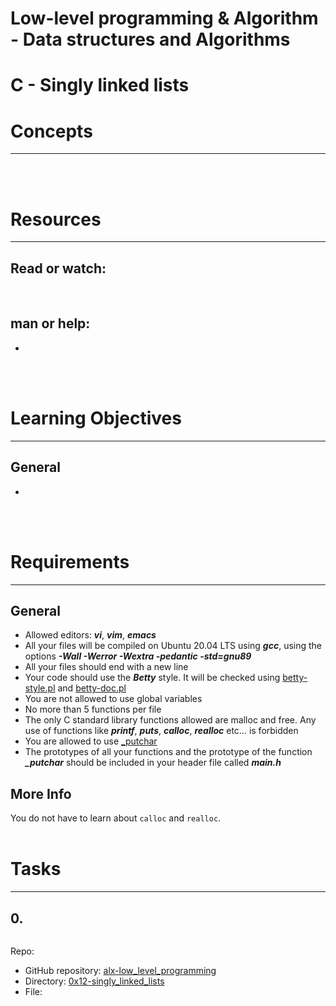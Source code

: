 # Low-level programming & Algorithm - Data structures and Algorithms
# C - Singly linked lists



# Concepts
--------------------------------------------------------------------------
[]()
<br /><br />



# Resources
--------------------------------------------------------------------------
## Read or watch:
[]() <br />

## man or help:
- 
<br /><br />



# Learning Objectives
--------------------------------------------------------------------------
## General
* 
<br /><br />



# Requirements
--------------------------------------------------------------------------
## General
* Allowed editors: ***vi***, ***vim***, ***emacs***
* All your files will be compiled on Ubuntu 20.04 LTS using ***gcc***, using the options ***-Wall -Werror -Wextra -pedantic -std=gnu89***
* All your files should end with a new line
* Your code should use the ***Betty*** style. It will be checked using [betty-style.pl](https://github.com/holbertonschool/Betty/blob/master/betty-style.pl) and [betty-doc.pl](https://github.com/holbertonschool/Betty/blob/master/betty-doc.pl)
* You are not allowed to use global variables
* No more than 5 functions per file
* The only C standard library functions allowed are malloc and free. Any use of functions like ***printf***, ***puts***, ***calloc***, ***realloc*** etc… is forbidden
* You are allowed to use [_putchar](https://github.com/pie972/alx-low_level_programming/blob/master/0x04-more_functions_nested_loops/_putchar.c)
* The prototypes of all your functions and the prototype of the function ***_putchar*** should be included in your header file called ***main.h***

## More Info
You do not have to learn about ```calloc``` and ```realloc```.
<br /><br />



# Tasks
--------------------------------------------------------------------------
## 0. 

```bash
```
Repo:
- GitHub repository: [alx-low_level_programming](https://github.com/pie972/alx-low_level_programming)
- Directory: [0x12-singly_linked_lists](https://github.com/pie972/alx-low_level_programming/blob/master/0x12-singly_linked_lists)
- File: [](https://github.com/pie972/alx-low_level_programming/blob/master/0x12-singly_linked_lists/)<br />



## 
